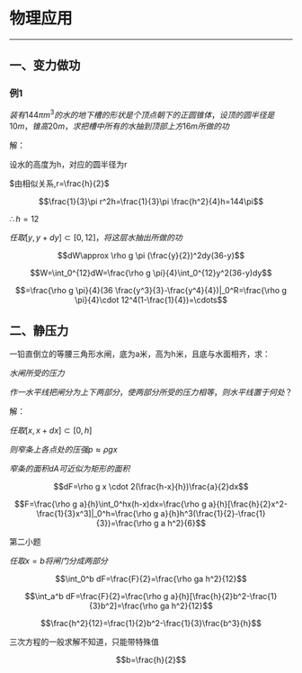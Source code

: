 # 物理应用

---

## 一、变力做功

### 例1

$装有144\pi m^3的水的地下槽的形状是个顶点朝下的正圆锥体，设顶的圆半径是10m，锥高20m，求把槽中所有的水抽到顶部上方16m所做的功$

解：

设水的高度为h，对应的圆半径为r

$由相似关系,r=\frac{h}{2}$

$$\frac{1}{3}\pi r^2h=\frac{1}{3}\pi \frac{h^2}{4}h=144\pi$$

$\therefore h=12$

$任取[y,y+dy]\subset [0,12]，将这层水抽出所做的功$

$$dW\approx \rho g \pi (\frac{y}{2})^2dy(36-y)$$

$$W=\int_0^{12}dW=\frac{\rho g \pi}{4}\int_0^{12}y^2(36-y)dy$$

$$=\frac{\rho g \pi}{4}(36 \frac{y^3}{3}-\frac{y^4}{4})|_0^R=\frac{\rho g \pi}{4}\cdot 12^4(1-\frac{1}{4})=\cdots$$

## 二、静压力

一铅直倒立的等腰三角形水闸，底为a米，高为h米，且底与水面相齐，求：

$水闸所受的压力$

$作一水平线把闸分为上下两部分，使两部分所受的压力相等，则水平线置于何处？$

解：

$任取[x,x+dx]\subset[0,h]$

$则窄条上各点处的压强p\approx \rho g x$

$窄条的面积dA可近似为矩形的面积$

$$dF=\rho g x \cdot 2(\frac{h-x}{h})\frac{a}{2}dx$$

$$F=\frac{\rho g a}{h}\int_0^hx(h-x)dx=\frac{\rho g a}{h}[\frac{h}{2}x^2-\frac{1}{3}x^3]|_0^h=\frac{\rho g a}{h}h^3(\frac{1}{2}-\frac{1}{3})=\frac{\rho g a h^2}{6}$$

第二小题

$任取x=b将闸门分成两部分$

$$\int_0^b dF=\frac{F}{2}=\frac{\rho ga h^2}{12}$$

$$\int_a^b dF=\frac{F}{2}=\frac{\rho g a}{h}[\frac{h}{2}b^2-\frac{1}{3}b^2]=\frac{\rho ga h^2}{12}$$

$$\frac{h^2}{12}=\frac{1}{2}b^2-\frac{1}{3}\frac{b^3}{h}$$

三次方程的一般求解不知道，只能带特殊值

$$b=\frac{h}{2}$$

